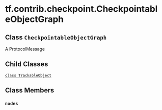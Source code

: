 <div itemscope itemtype="http://developers.google.com/ReferenceObject">
<meta itemprop="name" content="tf.contrib.checkpoint.CheckpointableObjectGraph" />
<meta itemprop="path" content="Stable" />
<meta itemprop="property" content="TrackableObject"/>
<meta itemprop="property" content="nodes"/>
</div>

# tf.contrib.checkpoint.CheckpointableObjectGraph

## Class `CheckpointableObjectGraph`



A ProtocolMessage

## Child Classes
[`class TrackableObject`](../../../tf/contrib/checkpoint/CheckpointableObjectGraph/TrackableObject.md)

## Class Members

<h3 id="nodes"><code>nodes</code></h3>

